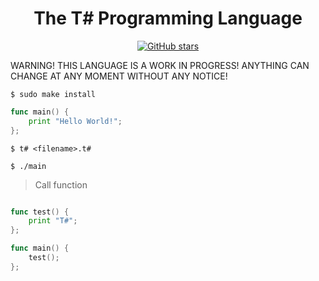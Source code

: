 <div align="center">
    <h1> The T# Programming Language</h1>
    <a href="https://github.com/ibukiyoshidaa/Tsharp/stargazers"><img alt="GitHub stars" src="https://img.shields.io/github/stars/ibukiyoshidaa/Tsharp?color=blue"></a>
</div>

WARNING! THIS LANGUAGE IS A WORK IN PROGRESS! ANYTHING CAN CHANGE AT ANY MOMENT WITHOUT ANY NOTICE!

```
$ sudo make install
```

```go
func main() {
    print "Hello World!";
};
```

```
$ t# <filename>.t#
```

```
$ ./main
```

> Call function
```go

func test() {
    print "T#";
};

func main() {
    test();
};
```
